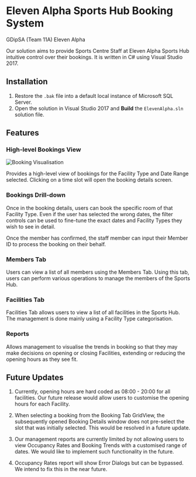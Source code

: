 # Eleven Alpha Sports Hub Booking System

GDipSA (Team 11A) Eleven Alpha

Our solution aims to provide Sports Centre Staff at Eleven Alpha Sports Hub intuitive control over their bookings. It is written in C# using Visual Studio 2017.

## Installation

1. Restore the `.bak` file into a default local instance of Microsoft SQL Server.
2. Open the solution in Visual Studio 2017 and **Build** the `ElevenAlpha.sln` solution file.

## Features

### High-level Bookings View

![Booking Visualisation](https://thumbs.gfycat.com/DetailedOccasionalAiredale-size_restricted.gif)

Provides a high-level view of bookings for the Facility Type and Date Range selected. Clicking on a time slot will open the booking details screen.

### Bookings Drill-down

Once in the booking details, users can book the specific room of that Facility Type. Even if the user has selected the wrong dates, the filter controls can be used to fine-tune the exact dates and Facility Types they wish to see in detail.

Once the member has confirmed, the staff member can input their Member ID to process the booking on their behalf.

### Members Tab

Users can view a list of all members using the Members Tab. Using this tab, users can perform various operations to manage the members of the Sports Hub.

### Facilities Tab

Facilities Tab allows users to view a list of all facilities in the Sports Hub. The management is done mainly using a Facility Type categorisation.

### Reports

Allows management to visualise the trends in booking so that they may make decisions on opening or closing Facilities, extending or reducing the opening hours as they see fit.

## Future Updates

1. Currently, opening hours are hard coded as 08:00 - 20:00 for all facilities. Our future release would allow users to customise the opening hours for each Facility.

2. When selecting a booking from the Booking Tab GridView, the subsequently opened Booking Details window does not pre-select the slot that was initially selected. This would be resolved in a future update.

3. Our management reports are currently limited by not allowing users to view Occupancy Rates and Booking Trends with a customised range of dates. We would like to implement such functionality in the future.

4. Occupancy Rates report will show Error Dialogs but can be bypassed. We intend to fix this in the near future.